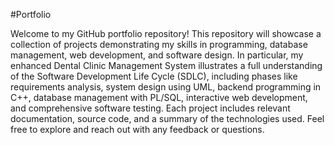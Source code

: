 #Portfolio

Welcome to my GitHub portfolio repository! This repository will showcase a collection of projects demonstrating my skills in programming, database management, web development, and software design. In particular, my enhanced Dental Clinic Management System illustrates a full understanding of the Software Development Life Cycle (SDLC), including phases like requirements analysis, system design using UML, backend programming in C++, database management with PL/SQL, interactive web development, and comprehensive software testing. Each project includes relevant documentation, source code, and a summary of the technologies used. Feel free to explore and reach out with any feedback or questions.
